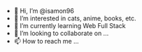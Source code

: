 - 👋 Hi, I’m @isamon96
- 👀 I’m interested in cats, anime, books, etc.
- 🌱 I’m currently learning Web Full Stack
- 💞️ I’m looking to collaborate on ...
- 📫 How to reach me ...

<!---
isamon96/isamon96 is a ✨ special ✨ repository because its `README.md` (this file) appears on your GitHub profile.
You can click the Preview link to take a look at your changes.
--->
